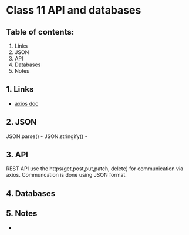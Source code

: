 # Class 11 API and databases

## Table of contents:
1. Links
2. JSON
3. API
4. Databases
5. Notes
   

## 1. Links
* [axios doc](https://axios-http.com/docs/post_example)


## 2. JSON
JSON.parse() - 
JSON.stringify() -

## 3. API
REST API use the https(get,post,put,patch, delete) for communication via axios. Communcation is done using JSON format. 


## 4. Databases


## 5. Notes
*

  